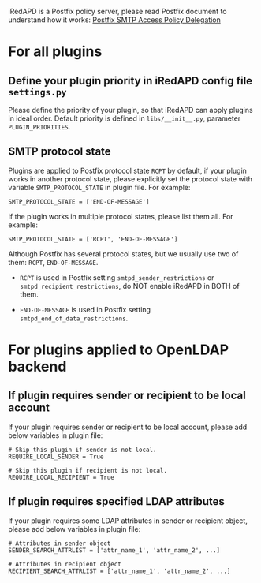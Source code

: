 iRedAPD is a Postfix policy server, please read Postfix document to understand
how it works:
[Postfix SMTP Access Policy Delegation](http://www.postfix.org/SMTPD_POLICY_README.html#protocol)

# For all plugins

## Define your plugin priority in iRedAPD config file `settings.py`

Please define the priority of your plugin, so that iRedAPD can apply plugins
in ideal order. Default priority is defined in `libs/__init__.py`, parameter
`PLUGIN_PRIORITIES`.

## SMTP protocol state

Plugins are applied to Postfix protocol state `RCPT` by default, 
if your plugin works in another protocol state, please explicitly set the
protocol state with variable `SMTP_PROTOCOL_STATE` in plugin file. For example:

    SMTP_PROTOCOL_STATE = ['END-OF-MESSAGE']

If the plugin works in multiple protocol states, please list them all. For
example:

    SMTP_PROTOCOL_STATE = ['RCPT', 'END-OF-MESSAGE']

Although Postfix has several protocol states, but we usually use two of them:
`RCPT`, `END-OF-MESSAGE`.

* `RCPT` is used in Postfix setting `smtpd_sender_restrictions` or
  `smtpd_recipient_restrictions`, do NOT enable iRedAPD in BOTH of them.

* `END-OF-MESSAGE` is used in Postfix setting `smtpd_end_of_data_restrictions`.

# For plugins applied to OpenLDAP backend

## If plugin requires sender or recipient to be local account

If your plugin requires sender or recipient to be local account, please add
below variables in plugin file:

    # Skip this plugin if sender is not local.
    REQUIRE_LOCAL_SENDER = True

    # Skip this plugin if recipient is not local.
    REQUIRE_LOCAL_RECIPIENT = True

## If plugin requires specified LDAP attributes

If your plugin requires some LDAP attributes in sender or recipient object,
please add below variables in plugin file:

    # Attributes in sender object
    SENDER_SEARCH_ATTRLIST = ['attr_name_1', 'attr_name_2', ...]

    # Attributes in recipient object
    RECIPIENT_SEARCH_ATTRLIST = ['attr_name_1', 'attr_name_2', ...]
